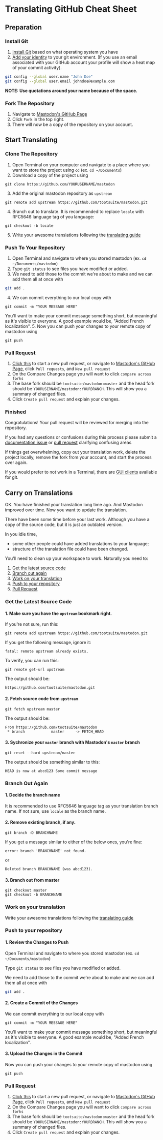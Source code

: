 Translating GitHub Cheat Sheet
===========

## Preparation

### Install Git
1. [Install Git](https://git-scm.com/book/en/v2/Getting-Started-Installing-Git) based on what operating system you have
2. [Add your identity](https://git-scm.com/book/en/v2/Getting-Started-First-Time-Git-Setup) to your git environment. (If you use an email associated with your GitHub account your profile will show a heat map of your commit activity).
```bash
git config --global user.name "John Doe"
git config --global user.email johndoe@example.com
```
**NOTE: Use quotations around your name because of the space.**

### Fork The Repository
1. Navigate to [Mastodon's GitHub Page](https://github.com/tootsuite/mastodon)
2. Click `Fork` in the top right.
3. There will now be a copy of the repository on your account.


## Start Translating

### Clone The Repository
1. Open Terminal on your computer and navigate to a place where you want to store the project using `cd` (ex. `cd ~/Documents`)
2. Download a copy of the project using
```
git clone https://github.com/YOURUSERNAME/mastodon
```
3. Add the original mastodon repository as `upstream`
```
git remote add upstream https://github.com/tootsuite/mastodon.git
```
4. Branch out to translate. It is recommended to replace `locale` with RFC5646 language tag of you language:
```
git checkout -b locale
```
5. Write your awesome translations following the [translating guide](./Translating.md#translating-1)

### Push To Your Repository
1. Open Terminal and navigate to where you stored mastodon (ex. `cd ~/Documents/mastodon`)
2. Type `git status` to see files you have modified or added.
3. We need to add those to the commit we're about to make and we can add them all at once with
```bash
git add .
```
4. We can commit everything to our local copy with
```
git commit -m "YOUR MESSAGE HERE"
```
You'll want to make your commit message something short, but meaningful as it's visible to everyone. A good example would be, "Added French localization".
5. Now you can push your changes to your remote copy of mastodon using
```
git push
```

### Pull Request
1. [Click this](https://github.com/tootsuite/mastodon/compare) to start a new pull request, or navigate to [Mastodon's GitHub Page](https://github.com/tootsuite/mastodon), click `Pull requests`, and `New pull request`
2. On the Compare Changes page you will want to click `compare across forks`
3. The base fork should be `tootsuite/mastodon:master` and the head fork should be `YOURUSERNAME/mastodon:YOURBRANCH`. This will show you a summary of changed files.
4. Click `Create pull request` and explain your changes.

### Finished
Congratulations! Your pull request will be reviewed for merging into the repository.

If you had any questions or confusions during this process please submit a [documentation issue](https://github.com/tootsuite/documentation/issues) or [pull request](https://github.com/tootsuite/documentation/pulls) clarifying confusing areas.

If things get overwhelming, copy out your translation work, delete the project locally, remove the fork from your account, and start the process over again.

If you would prefer to not work in a Terminal, there are [GUI clients](https://git-scm.com/downloads/guis) available for git.


## Carry on Translations

OK. You have finished your translation long time ago. And Mastodon improved
over time. Now you want to update the translation.

There have been some time before your last work. Although you have a copy
of the source code, but it is just an outdated version.

In you idle time,
* some other people could have added translations to your language;
* structure of the translation file could have been changed.

You'll need to clean up your workspace to work. Naturally you need to:

1. [Get the latest source code](#get-the-latest-source-code)
2. [Branch out again](#branch-out-again)
3. [Work on your translation](#work-on-your-translation)
4. [Push to your repository](#push-to-your-repository-1)
5. [Pull Request](#pull-request-1)

### Get the Latest Source Code

#### 1. Make sure you have the `upstream` bookmark right.

If you're not sure, run this:

```
git remote add upstream https://github.com/tootsuite/mastodon.git
```

If you get the following message, ignore it:
```
fatal: remote upstream already exists.
```

To verify, you can run this:
```
git remote get-url upstream
```

The output should be:
```
https://github.com/tootsuite/mastodon.git
```

#### 2. Fetch source code from `upstream`

```
git fetch upstream master
```

The output should be:
```
From https://github.com/tootsuite/mastodon
 * branch            master     -> FETCH_HEAD
```

#### 3. Sychronize your `master` branch with Mastodon's `master` branch

```
git reset --hard upstream/master
```

The output should be something similar to this:
```
HEAD is now at abcd123 Some commit message
```

### Branch Out Again

#### 1. Decide the branch name

It is recommended to use RFC5646 language tag as your translation
branch name. If not sure, use `locale` as the branch name.

#### 2. Remove existing branch, if any.

```
git branch -D BRANCHNAME
```

If you get a message similar to either of the below ones, you're fine:
```
error: branch 'BRANCHNAME' not found.
```
or
```
Deleted branch BRANCHNAME (was abcd123).
```

#### 3. Branch out from master

```
git checkout master
git checkout -b BRANCHNAME
```

### Work on your translation

Write your awesome translations following the [translating guide](./Translating.md#translating-1)

### Push to your repository

#### 1. Review the Changes to Push

Open Terminal and navigate to where you stored mastodon (ex. `cd ~/Documents/mastodon`)

Type `git status` to see files you have modified or added.

We need to add those to the commit we're about to make and we can add them all at once with

```bash
git add .
```

#### 2. Create a Commit of the Changes

We can commit everything to our local copy with
```
git commit -m "YOUR MESSAGE HERE"
```
You'll want to make your commit message something short, but meaningful as it's visible to everyone. A good example would be, "Added French localization".

#### 3. Upload the Changes in the Commit

Now you can push your changes to your remote copy of mastodon using
```
git push
```

### Pull Request

1. [Click this](https://github.com/tootsuite/mastodon/compare) to start a new pull request, or navigate to [Mastodon's GitHub Page](https://github.com/tootsuite/mastodon), click `Pull requests`, and `New pull request`
2. On the Compare Changes page you will want to click `compare across forks`
3. The base fork should be `tootsuite/mastodon:master` and the head fork should be `YOURUSERNAME/mastodon:YOURBRANCH`. This will show you a summary of changed files.
4. Click `Create pull request` and explain your changes.
